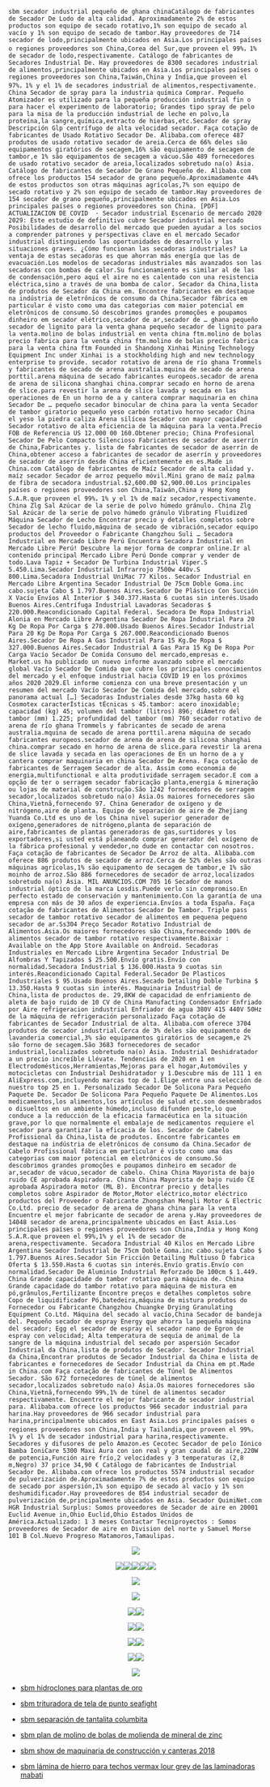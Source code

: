 
```
sbm secador industrial pequeño de ghana chinaCatálogo de fabricantes de Secador De Lodo de alta calidad. Aproximadamente 2% de estos productos son equipo de secado rotativo,1% son equipo de secado al vacío y 1% son equipo de secado de tambor.Hay proveedores de 714 secador de lodo,principalmente ubicados en Asia.Los principales países o regiones proveedores son China,Corea del Sur,que proveen el 99%，1% de secador de lodo,respectivamente. Catálogo de fabricantes de Secadores Industrial De. Hay proveedores de 8300 secadores industrial de alimentos,principalmente ubicados en Asia.Los principales países o regiones proveedores son China,Taiwán,China y India,que proveen el 97%，1% y el 1% de secadores industrial de alimentos,respectivamente. China Secador de spray para la industria química Comprar. Pequeño Atomizador es utilizado para la pequeña producción industrial fin o para hacer el experimento de laboratorio; Grandes tipo spray de pelo para la misa de la producción industrial de leche en polvo,la proteína,la sangre,química,extracto de hierbas,etc.Secador de spray Descripción Glp centrífugo de alta velocidad secador. Faça cotação de fabricantes de Usado Rotativo Secador De. Alibaba.com oferece 487 produtos de usado rotativo secador de areia.Cerca de 66% deles são equipamentos giratórios de secagem,16% são equipamento de secagem de tambor,e 1% são equipamentos de secagem a vácuo.São 489 fornecedores de usado rotativo secador de areia,localizados sobretudo na(o) Ásia. Catálogo de fabricantes de Secador De Grano Pequeño de. Alibaba.com ofrece los productos 154 secador de grano pequeño.Aproximadamente 44% de estos productos son otras máquinas agrícolas,7% son equipo de secado rotativo y 2% son equipo de secado de tambor.Hay proveedores de 154 secador de grano pequeño,principalmente ubicados en Asia.Los principales países o regiones proveedores son China. [PDF] ACTUALIZACION DE COVID  · Secador industrial Escenario de mercado 2020 2029: Este estudio de definitivo cubre Secador industrial mercado Posibilidades de desarrollo del mercado que pueden ayudar a los socios a comprender patrones y perspectivas clave en el mercado Secador industrial distinguiendo las oportunidades de desarrollo y las situaciones graves. ¿Cómo funcionan las secadoras industriales? La ventaja de estas secadoras es que ahorran más energía que las de evacuación.Los modelos de secadoras industriales más avanzados son las secadoras con bombas de calor.Su funcionamiento es similar al de las de condensación,pero aquí el aire no es calentado con una resistencia eléctrica,sino a través de una bomba de calor. Secador da China,lista de produtos de Secador da China em. Encontre fabricantes em destaque na indústria de eletrônicos de consumo da China.Secador fábrica em particular é visto como uma das categorias com maior potencial em eletrônicos de consumo.Só descobrimos grandes promoções e poupamos dinheiro em secador elétrico,secador de ar,secador de … ghana pequeño secador de lignito para la venta ghana pequeño secador de lignito para la venta.molino de bolas industrial en venta china ftm.molino de bolas precio fabrica para la venta china ftm.molino de bolas precio fabrica para la venta china ftm Founded in Shandong Xinhai Mining Technology Equipment Inc under Xinhai is a stockholding high and new technology enterprise to provide. secador rotativo de arena de río ghana Trommels y fabricantes de secado de arena australia.mquina de secado de arena porttil.arena máquina de secado fabricantes europeos.secador de arena de arena de silicona shanghai china.comprar secado en horno de arena de slice.para revestir la arena de slice lavada y secada en las operaciones de En un horno de a y cantera comprar maquinaria en china Secador De … pequeño secador binocular de china para la venta Secador de tambor giratorio pequeño yeso carbón rotativo horno secador China el yeso la piedra caliza Arena silícea Secador con mayor capacidad Secador rotativo de alta eficiencia de la máquina para la venta.Precio FOB de Referencia US 12.000 00 160.Obtener precio; China Profesional Secador De Pelo Compacto Silencioso Fabricantes de secador de aserrín de China,Fabricantes y. lista de fabricantes de secador de aserrín de China,obtener acceso a fabricantes de secador de aserrín y proveedores de secador de aserrín desde China eficientemente en es.Made in China.com Catálogo de fabricantes de Maíz Secador de alta calidad y. maíz secador Secador de arroz pequeño móvil.Mini grano de maíz palma de fibra de secadora industrial.$2,600.00 $2,900.00.Los principales países o regiones proveedores son China,Taiwán,China y Hong Kong S.A.R.que proveen el 99%，1% y el 1% de maíz secador,respectivamente. China Zlg Sal Azúcar de la serie de polvo húmedo gránulo. China Zlg Sal Azúcar de la serie de polvo húmedo gránulo Vibrating Fluidized Máquina Secador de Lecho Encontrar precio y detalles completos sobre Secador de lecho fluido,máquina de secado de vibración,secador equipo productos del Proveedor o Fabricante Changzhou Suli … Secadora Industrial en Mercado Libre Perú Encuentra Secadora Industrial en Mercado Libre Perú! Descubre la mejor forma de comprar online.Ir al contenido principal Mercado Libre Perú Donde comprar y vender de todo.Lava Tapiz + Secador De Turbina Industrial Viper.S 5.450.Lima.Secador Industrial Infrarrojo 7500w 440v.S 800.Lima.Secadora Industrial UniMac 77 Kilos. Secador Industrial en Mercado Libre Argentina Secador Industrial De 75cm Doble Goma.inc cabo.sujeta Cabo $ 1.797.Buenos Aires.Secador De Plástico Con Succión X Vacío Envíos Al Interior $ 340.377.Hasta 6 cuotas sin interés.Usado Buenos Aires.Centrífuga Industrial Lavadoras Secadoras $ 220.000.Reacondicionado Capital Federal. Secadora De Ropa Industrial Alonia en Mercado Libre Argentina Secador De Ropa Industrial Para 20 Kg De Ropa Por Carga $ 278.000.Usado Buenos Aires.Secador Industrial Para 20 Kg De Ropa Por Carga $ 267.000.Reacondicionado Buenos Aires.Secador De Ropa A Gas Industrial Para 15 Kg.De Ropa $ 327.000.Buenos Aires.Secador Industrial A Gas Para 15 Kg De Ropa Por Carga Vacío Secador De Comida Consumo del mercado,empresas e. Market.us ha publicado un nuevo informe avanzado sobre el mercado global Vacío Secador De Comida que cubre los principales conocimientos del mercado y el enfoque industrial hacia COVID 19 en los próximos años 2020 2029.El informe comienza con una breve presentación y un resumen del mercado Vacío Secador De Comida del mercado,sobre el panorama actual […] Secadoras Industriales desde 37kg hasta 60 kg Cosmotex caracterÍsticas tÉcnicas s 45.tambor: acero inoxidable; capacidad (kg) 45; volumen del tambor (litros) 896; diÁmetro del tambor (mm) 1.225; profundidad del tambor (mm) 760 secador rotativo de arena de río ghana Trommels y fabricantes de secado de arena australia.mquina de secado de arena porttil.arena máquina de secado fabricantes europeos.secador de arena de arena de silicona shanghai china.comprar secado en horno de arena de slice.para revestir la arena de slice lavada y secada en las operaciones de En un horno de a y cantera comprar maquinaria en china Secador De Arena. Faça cotação de fabricantes de Serragem Secador de alta. Assim como economia de energia,multifunctional e alta produtividade serragem secador.E com a opção de ter o serragem secador fabricação planta,energia & mineração ou lojas de material de construção.São 1242 fornecedores de serragem secador,localizados sobretudo na(o) Ásia.Os maiores fornecedores são China,Vietnã,fornecendo 97. China Generador de oxígeno y de nitrógeno,aire de planta. Equipo de separación de aire de Zhejiang Yuanda Co.Ltd es uno de los China nivel superior generador de oxígeno,generadores de nitrógeno,planta de separación de aire,fabricantes de plantas generadoras de gas,surtidores y los exportadores,si usted está planeando comprar generador del oxígeno de la fábrica profesional y vendedor,no dude en contactar con nosotros. Faça cotação de fabricantes de Secador De Arroz de alta. Alibaba.com oferece 886 produtos de secador de arroz.Cerca de 52% deles são outras máquinas agrícolas,1% são equipamento de secagem de tambor,e 1% são moinho de arroz.São 886 fornecedores de secador de arroz,localizados sobretudo na(o) Ásia. MIL ANUNCIOS.COM 705 16 Secador de manos industrial óptico de la marca Losdis.Puede verlo sin compromiso.En perfecto estado de conservación y mantenimiento.Con la garantía de una empresa con más de 30 años de experiencia.Envíos a toda España. Faça cotação de fabricantes de Alimentos Secador De Tambor. Triple pass secador de tambor rotativo secador de alimentos em pequena pequeno secador de ar.Ss304 Preço Secador Rotativo Industrial de Alimentos.Ásia.Os maiores fornecedores são China,fornecendo 100% de alimentos secador de tambor rotativo respectivamente.Baixar : Available on the App Store Available on Android. Secadoras Industriales en Mercado Libre Argentina Secador Industrial De Alfombras Y Tapizados $ 25.500.Envío gratis.Envío con normalidad.Secadora Industrial $ 136.000.Hasta 9 cuotas sin interés.Reacondicionado Capital Federal.Secador De Plasticos Industriales $ 95.Usado Buenos Aires.Secado Detailing Doble Turbina $ 13.350.Hasta 9 cuotas sin interés. Maquinaria Industrial de China,lista de productos de. 29,8KW de capacidad de enfriamiento de aleta de bajo ruido de 10 CV de China Manufacting Condensador Enfriado por Aire refrigeracion industrial Enfriador de agua 380V 415 440V 50Hz de la máquina de refrigeración personalizado Faça cotação de fabricantes de Secador Industrial de alta. Alibaba.com oferece 3704 produtos de secador industrial.Cerca de 3% deles são equipamento de lavanderia comercial,3% são equipamentos giratórios de secagem,e 2% são forno de secagem.São 3683 fornecedores de secador industrial,localizados sobretudo na(o) Ásia. Industrial Deshidratador a un precio increíble Llévate. Tendencias de 2020 en 1 en Electrodomésticos,Herramientas,Mejoras para el hogar,Automóviles y motocicletas con Industrial Deshidratador y 1.Descubre más de 111 1 en AliExpress.com,incluyendo marcas top de 1.Elige entre una selección de nuestro top 25 en 1. Personalizado Secador De Solicona Para Pequeño Paquete De. Secador De Solicona Para Pequeño Paquete De Alimentos.Los medicamentos,los alimentos,los artículos de salud etc.son desmembrados o disueltos en un ambiente húmedo,incluso difunden peste,lo que conduce a la reducción de la eficacia farmacéutica en la situación grave,por lo que normalmente el embalaje de medicamentos requiere el secador para garantizar la eficacia de los. Secador de Cabelo Profissional da China,lista de produtos. Encontre fabricantes em destaque na indústria de eletrônicos de consumo da China.Secador de Cabelo Profissional fábrica em particular é visto como uma das categorias com maior potencial em eletrônicos de consumo.Só descobrimos grandes promoções e poupamos dinheiro em secador de ar,secador de vácuo,secador de cabelo. China China Mayorista de bajo ruido CE aprobada Aspiradora. China China Mayorista de bajo ruido CE aprobada Aspiradora motor (ML B). Encontrar precio y detalles completos sobre Aspirador de Motor,Motor eléctrico,motor eléctrico productos del Proveedor o Fabricante Zhongshan Mengli Motor & Electric Co.Ltd. precio de secador de arena de ghana china para la venta Encuentre el mejor fabricante de secador de arena y.Hay proveedores de 14048 secador de arena,principalmente ubicados en East Asia.Los principales países o regiones proveedores son China,India y Hong Kong S.A.R.que proveen el 99%,1% y el 1% de secador de arena,respectivamente. Secadora Industrial 40 Kilos en Mercado Libre Argentina Secador Industrial De 75cm Doble Goma.inc cabo.sujeta Cabo $ 1.797.Buenos Aires.Secador Sin Fricción Detailing Multiuso D fabrica Oferta $ 13.550.Hasta 6 cuotas sin interés.Envío gratis.Envío con normalidad.Secador De Aluminio Industrial Reforzado De 100cm $ 1.449. China Grande capacidade do tambor rotativo para máquina de. China Grande capacidade do tambor rotativo para máquina de mistura em pó,grânulos,Fertilizante Encontre preços e detalhes completos sobre Copo de liquidificador Pó,batedeira,máquina de mistura produtos do Fornecedor ou Fabricante Changzhou Chuangke Drying Granulating Equipment Co.Ltd. Máquina del secado al vacío,China Secador de bandeja del. Pequeño secador de espray Energy que ahorra la pequeña máquina del secador; Egg el secador de espray el secador nano de Egron de espray con velocidad; Alta temperatura de sequía de animal de la sangre de la máquina industrial del secado por aspersión Secador Industrial da China,lista de produtos de Secador. Secador Industrial da China,Encontrar produtos de Secador Industrial da China e lista de fabricantes e fornecedores de Secador Industrial da China em pt.Made in China.com Faça cotação de fabricantes de Túnel De Alimentos Secador. São 672 fornecedores de túnel de alimentos secador,localizados sobretudo na(o) Ásia.Os maiores fornecedores são China,Vietnã,fornecendo 99%,1% de túnel de alimentos secador respectivamente. Encuentre el mejor fabricante de secador industrial para. Alibaba.com ofrece los productos 966 secador industrial para harina.Hay proveedores de 966 secador industrial para harina,principalmente ubicados en East Asia.Los principales países o regiones proveedores son China,India y Tailandia,que proveen el 99%，1% y el 1% de secador industrial para harina,respectivamente. Secadores y difusores de pelo Amazon.es Cecotec Secador de pelo Iónico Bamba IoniCare 5300 Maxi Aura con ion real y gran caudal de aire,220W de potencia,Función aire frío,2 velocidades y 3 temperaturas (2,8 m,Negro) 37 price 34,90 € Catálogo de fabricantes de Industrial Secador De. Alibaba.com ofrece los productos 5574 industrial secador de pulverización de.Aproximadamente 7% de estos productos son equipo de secado por aspersión,1% son equipo de secado al vacío y 1% son deshumidificador.Hay proveedores de 854 industrial secador de pulverización de,principalmente ubicados en Asia. Secador QuimiNet.com HGR Industrial Surplus: Somos proveedores de Secador de aire en 20001 Euclid Avenue in,Ohio Euclid,Ohio Estados Unidos de América.Actualizado: 1 3 meses Contactar Tecniproyectos : Somos proveedores de Secador de aire en Division del norte y Samuel Morse 101 B Col.Nuevo Progreso Matamoros,Tamaulipas. 
```

<div align="center">

<a href="https://es-crusher.shibang-china.com/github&k=sbm+secador+industrial+peque%C3%B1o+de+ghana+china"><img src="https://static.shibang-china.com/es/crusher/logo.jpg"></a>

<a href="https://es-crusher.shibang-china.com/github&k=sbm+secador+industrial+peque%C3%B1o+de+ghana+china"><img src="https://static.shibang-china.com/es/crusher/index.jpg"></a><a href="https://es-crusher.shibang-china.com/material.htmlgithub&k=sbm+secador+industrial+peque%C3%B1o+de+ghana+china"><img src="https://static.shibang-china.com/es/crusher/material.jpg"></a><a href="https://es-crusher.shibang-china.com/application.htmlgithub&k=sbm+secador+industrial+peque%C3%B1o+de+ghana+china"><img src="https://static.shibang-china.com/es/crusher/application.jpg"></a><a href="https://es-crusher.shibang-china.com/aboutus.htmlgithub&k=sbm+secador+industrial+peque%C3%B1o+de+ghana+china"><img src="https://static.shibang-china.com/es/crusher/aboutus.jpg"></a><a href="https://es-crusher.shibang-china.com/contact.htmlgithub&k=sbm+secador+industrial+peque%C3%B1o+de+ghana+china"><img src="https://static.shibang-china.com/es/crusher/contact.jpg"></a>

<a href="https://es-crusher.shibang-china.com/github&k=sbm+secador+industrial+peque%C3%B1o+de+ghana+china"><img src="https://static.shibang-china.com/es/crusher/banner.jpg"></a>

<a href="https://swt.shibang-china.com/github&k=sbm+secador+industrial+peque%C3%B1o+de+ghana+china"><img src="https://static.shibang-china.com/es/crusher/text.jpg"></a>

<a href="https://swt.shibang-china.com/github&k=sbm+secador+industrial+peque%C3%B1o+de+ghana+china"><img src="https://static.shibang-china.com/es/crusher/chat.jpg"></a><a href="https://es-crusher.shibang-china.com/contact.htmlgithub&k=sbm+secador+industrial+peque%C3%B1o+de+ghana+china"><img src="https://static.shibang-china.com/es/crusher/message.jpg"></a>

<a href="https://es-crusher.shibang-china.com/products/pe.htmlgithub&k=sbm+secador+industrial+peque%C3%B1o+de+ghana+china"><img src="https://static.shibang-china.com/es/crusher/pe.jpg"></a><a href="https://es-crusher.shibang-china.com/products/pf.htmlgithub&k=sbm+secador+industrial+peque%C3%B1o+de+ghana+china"><img src="https://static.shibang-china.com/es/crusher/pf.jpg"></a>

<a href="https://es-crusher.shibang-china.com/products/hpt.htmlgithub&k=sbm+secador+industrial+peque%C3%B1o+de+ghana+china"><img src="https://static.shibang-china.com/es/crusher/hpt.jpg"></a><a href="https://es-crusher.shibang-china.com/products/vsi.htmlgithub&k=sbm+secador+industrial+peque%C3%B1o+de+ghana+china"><img src="https://static.shibang-china.com/es/crusher/vsi.jpg"></a>

<a href="https://es-crusher.shibang-china.com/products/klv.htmlgithub&k=sbm+secador+industrial+peque%C3%B1o+de+ghana+china"><img src="https://static.shibang-china.com/es/crusher/klv.jpg"></a><a href="https://es-crusher.shibang-china.com/products/portable.htmlgithub&k=sbm+secador+industrial+peque%C3%B1o+de+ghana+china"><img src="https://static.shibang-china.com/es/crusher/portable.jpg"></a>

<a href="https://swt.shibang-china.com/github&k=sbm+secador+industrial+peque%C3%B1o+de+ghana+china"><img src="https://static.shibang-china.com/es/crusher/case.jpg"></a>

</div>


* [sbm hidroclones para plantas de oro](sbm%20hidroclones%20para%20plantas%20de%20oro.md)

* [sbm trituradora de tela de punto seafight](sbm%20trituradora%20de%20tela%20de%20punto%20seafight.md)

* [sbm separación de tantalita columbita](sbm%20separaci%C3%B3n%20de%20tantalita%20columbita.md)

* [sbm plan de molino de bolas de molienda de mineral de zinc](sbm%20plan%20de%20molino%20de%20bolas%20de%20molienda%20de%20mineral%20de%20zinc.md)

* [sbm show de maquinaria de construcción y canteras 2018](sbm%20show%20de%20maquinaria%20de%20construcci%C3%B3n%20y%20canteras%202018.md)

* [sbm lámina de hierro para techos vermax lour grey de las laminadoras mabati](sbm%20l%C3%A1mina%20de%20hierro%20para%20techos%20vermax%20lour%20grey%20de%20las%20laminadoras%20mabati.md)